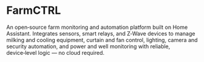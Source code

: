 # FarmCTRL
An open‑source farm monitoring and automation platform built on Home Assistant. Integrates sensors, smart relays, and Z‑Wave devices to manage milking and cooling equipment, curtain and fan control, lighting, camera and security automation, and power and well monitoring with reliable, device‑level logic — no cloud required.
